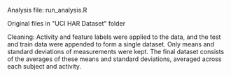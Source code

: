 Analysis file: run_analysis.R

Original files in "UCI HAR Dataset" folder

Cleaning: Activity and feature labels were applied to the data, and the test and train data were appended to form a single dataset. Only means and standard deviations of measurements were kept. The final dataset consists of the averages of these means and standard deviations, averaged across each subject and activity.
